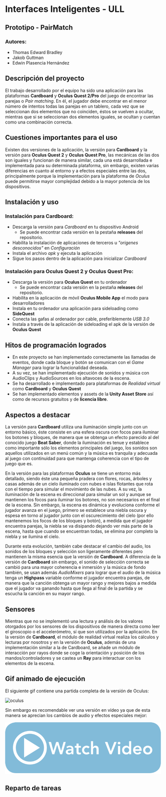 # Interfaces Inteligentes - ULL
## Prototipo - PairMatch
### Autores:
 - Thomas Edward Bradley
 - Jakob Guttman
 - Edwin Plasencia Hernández

## Descripción del proyecto

El trabajo desarrollado por el equipo ha sido una aplicación para las plataformas **Cardboard** y **Oculus Quest 2/Pro** del juego de encontrar las parejas o _Pair matching_. En él, el jugador debe encontrar en el menor número de intentos todas las parejas en un tablero, cada vez que se seleccionan dos elementos que no coinciden, éstos se vuelven a ocultar, mientras que si se seleccionan dos elementos iguales, se ocultan y cuentan como una combinación correcta.

## Cuestiones importantes para el uso

Existen dos versiones de la aplicación, la versión para **Cardboard** y la versión para **Oculus Quest 2** y **Oculus Quest Pro**, las mecánicas de las dos son iguales y funcionan de manera similar, cada una está desarrollada e implementada para su determinada plataforma, sin embargo, existen varias diferencias en cuanto al entorno y a efectos especiales entre las dos, principalmente porque la implementación para la plataforma de _Oculus_ puede permitirse mayor complejidad debido a la mayor potencia de los dispositivos.

## Instalación y uso

### Instalación para Cardboard:
- Descarga la versión para _Cardboard_ en tu dispositivo Android
  - Se puede encontrar cada versión en la pestaña **releases** del repositorio.
- Habilita la instalación de aplicaciones de terceros u _"origenes desconocidos"_ en _Configuración_
- Instala el archivo _apk_ y ejecuta la aplicación
- Sigue los pasos dentro de la aplicación para inicializar _Cardboard_

### Instalación para Oculus Quest 2 y Oculus Quest Pro:
- Descarga la versión para **Oculus Quest** en tu ordenador
  - Se puede encontrar cada versión en la pestaña **releases** del repositorio.
- Habilita en la aplicación de móvil **Oculus Mobile App** el modo para desarrolladores
- Instala en tu ordenador una aplicación para sideloading como **SideQuest**
- Conecta las gafas al ordenador por cable, preferiblemente *USB 3.0*
- Instala a través de la aplicación de sideloading el apk de la versión de **Oculus Quest**

## Hitos de programación logrados

- En este proyecto se han implementado correctamente las llamadas de eventos, donde cada bloque y botón se comunican con el _Game Manager_ para lograr la funcionalidad deseada.
- A su vez, se han implementado ejecución de sonidos y música con AudioClips y AudioSources en los altavoces de la escena.
- Se ha desarrollado e implementado para plataformas de _Realidad virtual_ como **Cardboard** y **Oculus Quest**
- Se han implementado elementos y assets de la **Unity Asset Store** así como de recursos gratuitos y de __licencia libre__.

## Aspectos a destacar

La versión para __Cardboard__ utiliza una iluminación simple junto con un entorno básico, éste consiste en una esfera oscura con focos para iluminar los botones y bloques, de manera que se obtenga un efecto parecido al del conocido juego **Beat Saber**, donde la iluminación es tenue y establece como importante sólo los elementos principales del juego, los sonidos son aquellos utilizados en un menú común y la música es tranquila y adecuada al juego con continuidad para que mantenga coherencia con el tipo de juego que es.

En la versión para las plataformas **Oculus** se tiene un entorno más detallado, siendo éste una pequeña pradera con flores, rocas, árboles y casas además de un cielo iluminado con nubes e islas flotantes que rota con el tiempo para simular el movimiento de las nubes. A su vez, la iluminación de la escena es direccional para simular un sol y aunque se mantienen los focos para iluminar los botones, no son necesarios en el final de la escena. Sin embargo, la escena es dinámica y evoluciona conforme el jugador avanza en el juego, primero se establece una niebla oscura y espesa en torno al jugador junto con el oscurecimiento del cielo (por ello mantenemos los focos de los bloques y botón), a medida que el jugador encuentra parejas, la niebla se va disipando dejando ver más parte de la escena, hasta que cuando se encuentran todas, se elimina por completo la niebla y se ilumina el cielo.

Durante esta evolución, también cabe destacar el cambio del audio, los sonidos de los bloques y selección son ligeramente diferentes pero mantienen la misma esencia que la versión de **Cardboard**. A diferencia de la versión de **Cardboard** sin embargo, el sonido de selección correcta se cambió para una mayor coherencia e inmersión y la música de fondo también, se usan además _AudioMixers_ para lograr que el audio de la música tenga un __Highpass__ variable conforme el jugador encuentra parejas, de manera que la canción obtenga un mayor rango y mejores bajos a medida que el jugador va ganando hasta que llega al final de la partida y se escucha la canción en su mayor rango.

## Sensores

Mientras que no se implementó una lectura y análisis de los valores otorgados por los sensores de los dispositivos de manera directa como leer el giroscopio o el accelerómetro, sí que son utilizados por la aplicación. En la versión de **Cardboard**, el módulo de realidad virtual realiza los cálculos y lecturas por nosotros y en la versión de **Oculus**, además de una implementación similar a la de Cardboard, se añade un módulo de interacción por rayos donde se coge la orientación y posición de los mandos/controladores y se castea un **Ray** para interactuar con los elementos de la escena.

## Gif animado de ejecución

El siguiente gif contiene una partida completa de la versión de Oculus:

![oculus](media/gif/oculus_gameplay.gif)

Sin embargo es recomendable ver una versión en vídeo ya que de esta manera se aprecian los cambios de audio y efectos especiales mejor:

[![oculus_video](media/img/watch.png)](https://drive.google.com/file/d/1fAExC8NaBICbe7pFpNTkNIEc4dsjiB4v/view?usp=sharing)

## Reparto de tareas